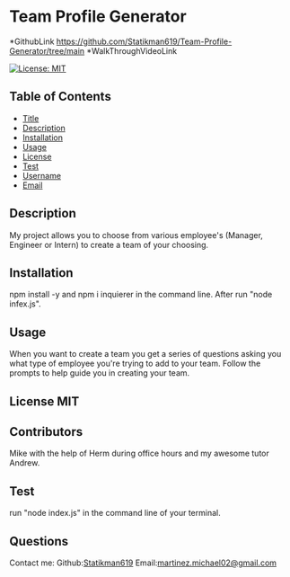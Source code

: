 # Team Profile Generator

*GithubLink https://github.com/Statikman619/Team-Profile-Generator/tree/main
*WalkThroughVideoLink

  [![License: MIT](https://img.shields.io/badge/License-MIT-yellow.svg)](https://opensource.org/licenses/MIT)
  ## Table of Contents
* [Title](#Title)
* [Description](#description)
* [Installation](#installation)
* [Usage](#usage)
* [License](#license)
* [Test](#test)
* [Username](#username)
* [Email](#license)

## Description
My project allows you to choose from various employee's (Manager, Engineer or Intern) to create a team of your choosing.
## Installation 
npm install -y and npm i inquierer in the command line. After run "node infex.js".
## Usage 
When you want to create a team you get a series of questions asking you what type of employee you're trying to add to your team. Follow the prompts to help guide  you in creating your team.
## License MIT
## Contributors
Mike with the help of Herm during office hours and my awesome tutor Andrew.
## Test
run "node index.js" in the command line of your terminal.
## Questions
Contact me:
Github:[Statikman619](https://github.com/Statikman619)
Email:[martinez.michael02@gmail.com](https://github.com/Statikman619)
